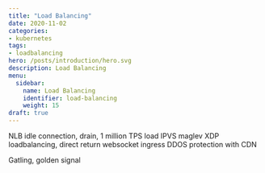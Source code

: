 ```yaml
---
title: "Load Balancing"
date: 2020-11-02
categories:
- kubernetes
tags:
- loadbalancing
hero: /posts/introduction/hero.svg
description: Load Balancing
menu:
  sidebar:
    name: Load Balancing
    identifier: load-balancing
    weight: 15
draft: true
---
```


NLB idle connection, drain, 1 million TPS load
IPVS maglev
XDP loadbalancing, direct return 
websocket ingress
DDOS protection with CDN

Gatling, golden signal

<!--more-->